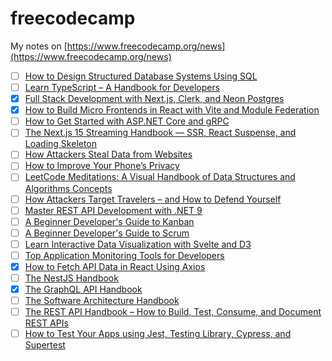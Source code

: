 # freecodecamp

My notes on [https://www.freecodecamp.org/news](https://www.freecodecamp.org/news)

- [ ] [How to Design Structured Database Systems Using SQL](https://www.freecodecamp.org/news/how-to-design-structured-database-systems-using-sql-full-book)
- [ ] [Learn TypeScript – A Handbook for Developers](https://www.freecodecamp.org/news/learn-typescript-with-react-handbook)
- [x] [Full Stack Development with Next.js, Clerk, and Neon Postgres](https://www.freecodecamp.org/news/nextjs-clerk-neon-fullstack-development)
- [x] [How to Build Micro Frontends in React with Vite and Module Federation](https://www.freecodecamp.org/news/how-to-build-micro-frontends-in-react-with-vite-and-module-federation)
- [ ] [How to Get Started with ASP.NET Core and gRPC](https://www.freecodecamp.org/news/get-started-with-aspnet-core-and-grpc-handbook)
- [ ] [The Next.js 15 Streaming Handbook — SSR, React Suspense, and Loading Skeleton](https://www.freecodecamp.org/news/the-nextjs-15-streaming-handbook)
- [ ] [How Attackers Steal Data from Websites](https://www.freecodecamp.org/news/how-attackers-steal-data-from-websites-and-how-to-stop-them)
- [ ] [How to Improve Your Phone’s Privacy](https://www.freecodecamp.org/news/how-to-improve-your-phones-privacy)
- [ ] [LeetCode Meditations: A Visual Handbook of Data Structures and Algorithms Concepts](https://www.freecodecamp.org/news/leetcode-dsa-concepts-handbook)
- [ ] [How Attackers Target Travelers – and How to Defend Yourself](https://www.freecodecamp.org/news/how-attackers-target-travelers-and-how-to-defend-yourself)
- [ ] [Master REST API Development with .NET 9](https://www.freecodecamp.org/news/master-rest-api-development-with-net-9)
- [ ] [A Beginner Developer's Guide to Kanban](https://www.freecodecamp.org/news/a-beginner-developers-guide-to-kanban)
- [ ] [A Beginner Developer's Guide to Scrum](https://www.freecodecamp.org/news/a-beginner-developers-guide-to-scrum)
- [ ] [Learn Interactive Data Visualization with Svelte and D3](https://www.freecodecamp.org/news/learn-interactive-data-visualization-with-svelte-and-d3)
- [ ] [Top Application Monitoring Tools for Developers](https://www.freecodecamp.org/news/top-application-monitoring-tools-for-developers)
- [x] [How to Fetch API Data in React Using Axios](https://www.freecodecamp.org/news/how-to-fetch-api-data-in-react-using-axios)
- [ ] [The NestJS Handbook](https://www.freecodecamp.org/news/the-nestjs-handbook-learn-to-use-nest-with-code-examples)
- [x] [The GraphQL API Handbook](https://www.freecodecamp.org/news/building-consuming-and-documenting-a-graphql-api)
- [ ] [The Software Architecture Handbook](https://www.freecodecamp.org/news/an-introduction-to-software-architecture-patterns)
- [ ] [The REST API Handbook – How to Build, Test, Consume, and Document REST APIs](https://www.freecodecamp.org/news/build-consume-and-document-a-rest-api)
- [ ] [How to Test Your Apps using Jest, Testing Library, Cypress, and Supertest](https://www.freecodecamp.org/news/test-a-react-app-with-jest-testing-library-and-cypress)
